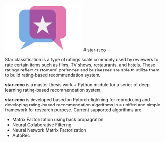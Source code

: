 <img src="asset/logo.svg" width="250"/>
# star-reco

Star classification is a type of ratings scale commonly used by reviewers to rate certain items such as films, TV shows, restaurants, and hotels. These ratings reflect customers' prefences and businesses are able to utilize them to build rating-based recommendation system. 

**star-reco** is a master thesis work + Python module for a series of deep learning rating-based recommendation system. 

**star-reco** is developed based on Pytorch-lightning for reproducing and developing rating-based recommendation algorithms in a unified and simple framework for research purpose. Current supported algorithms are:
- Matrix Factorization using back propagration
- Neural Collaborative Filtering
- Neural Network Matrix Factorization
- AutoRec

